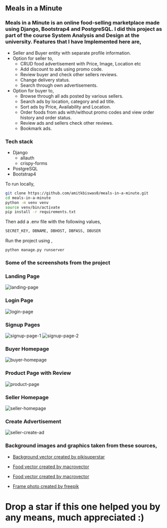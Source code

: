 ## **Meals in a Minute**

### **Meals in a Minute** is an online food-selling marketplace made using **Django, Bootstrap4 and PostgreSQL.** I did this project as part of the course System Analysis and Design at the university. Features that I have Implemented here are,

- Seller and Buyer entity with separate profile information.
- Option for seller to,
  - CRUD food advertisement with Price, Image, Location etc
  - Add discount to ads using promo code.
  - Review buyer and check other sellers reviews.
  - Change delivery status.
  - Search through own advertisements.
- Option for buyer to,
  - Browse through all ads posted by various sellers.
  - Search ads by location, category and ad title.
  - Sort ads by Price, Availability and Location.
  - Order foods from ads with/without promo codes and view order history and order status.
  - Review ads and sellers check other reviews.
  - Bookmark ads.

### **Tech stack**

- Django
  - allauth
  - crispy-forms
- PostgreSQL
- Bootstrap4

To run locally,

```bash
git clone https://github.com/amitkbiswas0/meals-in-a-minute.git
cd meals-in-a-minute
python -m venv venv
source venv/bin/activate
pip install -r requirements.txt
```

Then add a .env file with the following values,

```sql
SECRET_KEY, DBNAME, DBHOST, DBPASS, DBUSER
```

Run the project using ,

```
python manage.py runserver
```

### Some of the screenshots from the project

### Landing Page

![landing-page](screenshots/landing-page.png)

### Login Page

![login-page](screenshots/loginpage.png)

### Signup Pages

![signup-page-1](screenshots/signuppage-1.png)
![signup-page-2](screenshots/signuppage-2.png)

### Buyer Homepage

![buyer-homepage](screenshots/buyer-homepage.png)

### Product Page with Review

![product-page](screenshots/productpage-with-review.png)

### Seller Homepage

![seller-homepage](screenshots/seller-homepage.png)

### Create Advertisement

![seller-create-ad](screenshots/ad-create-form.png)

### Background images and graphics taken from these sources,

- <a href='https://www.freepik.com/vectors/background'>Background vector created by pikisuperstar</a>

- <a href='https://www.freepik.com/vectors/food'>Food vector created by macrovector</a>

- <a href="https://www.freepik.com/free-vector/indian-food-set_9462579.htm#page=1&query=indian%20food&position=4">Food vector created by macrovector</a>

- <a href='https://www.freepik.com/photos/frame'>Frame photo created by freepik</a>

# Drop a star if this one helped you by any means, much appreciated :)
